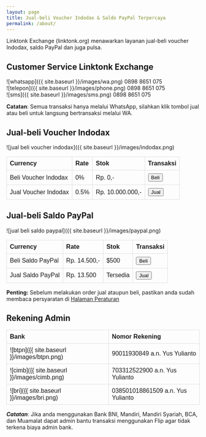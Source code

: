 ```yaml
---
layout: page
title: Jual-beli Voucher Indodax & Saldo PayPal Terpercaya
permalink: /about/
---
```


<style>
table {
  font-family: arial, sans-serif;
  border-collapse: collapse;
  width: 100%;
}

td, th {
  border: 1px solid #dddddd;
  text-align: left;
  padding: 8px;
}
</style>

Linktonk Exchange (linktonk.org) menawarkan layanan jual-beli voucher Indodax, saldo PayPal dan juga pulsa.

## Customer Service Linktonk Exchange

![whatsapp]({{ site.baseurl }}/images/wa.png) 0898 8651 075 <br>
![telepon]({{ site.baseurl }}/images/phone.png) 0898 8651 075 <br>
![sms]({{ site.baseurl }}/images/sms.png) 0898 8651 075 <br>

<b>Catatan</b>: Semua transaksi hanya melalui WhatsApp, silahkan klik tombol jual atau beli untuk langsung bertransaksi melalui WA.

## Jual-beli Voucher Indodax
![jual beli voucher indodax]({{ site.baseurl }}/images/indodax.png)

|<b>Currency|<b>Rate|<b>Stok|<b>Transaksi|
|---	|---  |---	|---	|
|Beli Voucher Indodax|0%|Rp. 0,-|<input type="button" value="Beli" onclick="window.location.href='https://wa.me/628988651075?text=Saya%20mau%20beli%20voucher%20Indodax%20linktonk.org'" />|
|Jual Voucher Indodax|0.5%|Rp. 10.000.000,-|<input type="button" value="Jual" onclick="window.location.href='https://wa.me/628988651075?text=Saya%20mau%20jual%20voucher%20Indodax%20linktonk.org'" />|

## Jual-beli Saldo PayPal
![jual beli saldo paypal]({{ site.baseurl }}/images/paypal.png)

|<b>Currency|<b>Rate|<b>Stok|<b>Transaksi|
|---	|---  |---	|---	|
|Beli Saldo PayPal|Rp. 14.500,-|$500|<input type="button" value="Beli" onclick="window.location.href='https://wa.me/628988651075?text=Saya%20mau%20beli%20saldo%20PayPal%20linktonk.org'" />|
|Jual Saldo PayPal|Rp. 13.500|Tersedia|<button name="button" onclick="https://wa.me/628988651075?text=Saya%20mau%20jual%20saldo%20PayPal%20linktonk.org">Jual</button>|
 
**Penting:** Sebelum melakukan order jual ataupun beli, pastikan anda sudah membaca persyaratan di [Halaman Peraturan](https://linktonk.org/peraturan)

## Rekening Admin

|<b>Bank|<b>Nomor Rekening|
|---	|---  |
|![btpn]({{ site.baseurl }}/images/btpn.png)|90011930849 a.n. Yus Yulianto|
|![cimb]({{ site.baseurl }}/images/cimb.png)|703312522900 a.n. Yus Yulianto|
|![bri]({{ site.baseurl }}/images/bri.png)|038501018861509 a.n. Yus Yulianto|

<b><i>Catatan</i></b>: Jika anda menggunakan Bank BNI, Mandiri, Mandiri Syariah, BCA, dan Muamalat dapat admin bantu transaksi menggunakan Flip agar tidak terkena biaya admin bank.

